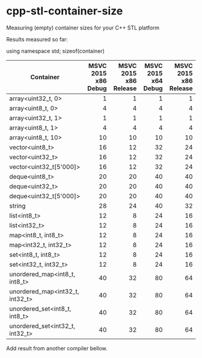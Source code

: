 # cpp-stl-container-size
Measuring (empty) container sizes for your C++ STL platform

Results measured so far:

 
using namespace std;
sizeof(container)

| Container     |  MSVC 2015 x86 Debug | MSVC 2015 x86 Release | MSVC 2015 x64 Debug | MSVC 2015 x86 Release |
| ------------- | -------------------: | ---------------------:| -------------------:| ---------------------:|
| array<uint32_t, 0> | 1               | 1   | 1  | 1  | 
| array<uint8_t, 0>  | 4               | 4   | 4  | 4  |
| array<uint32_t, 1> | 1               | 1   | 1  | 1  |
| array<uint8_t, 1>  | 4               | 4   | 4  | 4  |
| array<uint8_t, 10> | 10              | 10  | 10 | 10 |
| vector<uint8_t>    | 16              | 12  | 32 | 24 |
| vector<uint32_t>   | 16              | 12  | 32 | 24 |
| vector<uint32_t\[5'000]> | 16        | 12  | 32 | 24 |
| deque<uint8_t>     | 20              | 20  | 40 | 40 |
| deque<uint32_t>    | 20              | 20  | 40 | 40 |
| deque<uint32_t\[5'000]> | 20         | 20  | 40 | 40 |
| string                | 28           | 24  | 40 | 32 |
| list<int8_t>          | 12           | 8   | 24 | 16 |
| list<int32_t>         | 12           | 8   | 24 | 16 |
| map<int8_t, int8_t>   | 12           | 8   | 24 | 16 |
| map<int32_t, int32_t> | 12           | 8   | 24 | 16 |
| set<int8_t, int8_t>   | 12           | 8   | 24 | 16 |
| set<int32_t, int32_t> | 12           | 8   | 24 | 16 |
| unordered_map<int8_t, int8_t>   | 40 | 32  | 80 | 64 |
| unordered_map<int32_t, int32_t> | 40 | 32  | 80 | 64 |
| unordered_set<int8_t, int8_t>   | 40 | 32  | 80 | 64 |
| unordered_set<int32_t, int32_t> | 40 | 32  | 80 | 64 |

Add result from another compiler bellow.













